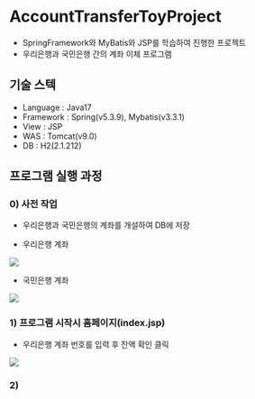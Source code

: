 # AccountTransferToyProject

 - SpringFramework와 MyBatis와 JSP를 학습하여 진행한 프로젝트
 - 우리은행과 국민은행 간의 계좌 이체 프로그램

## 기술 스텍

 - Language : Java17
 - Framework : Spring(v5.3.9), Mybatis(v3.3.1)
 - View : JSP
 - WAS : Tomcat(v9.0)
 - DB : H2(2.1.212)

## 프로그램 실행 과정

### 0) 사전 작업

 - 우리은행과 국민은행의 계좌를 개설하여 DB에 저장

 - 우리은행 계좌
 <img src ="https://user-images.githubusercontent.com/102512612/197499535-173afc46-e954-4f23-8f23-76c2aa809260.png"/>

 - 국민은행 계좌
 <img src = "https://user-images.githubusercontent.com/102512612/197499766-6da65a5b-c4d7-4811-b544-59f126ece12e.png"/>


### 1) 프로그램 시작시 홈페이지(index.jsp)

 - 우리은행 계좌 번호를 입력 후 잔액 확인 클릭

 <img src = "https://user-images.githubusercontent.com/102512612/197498914-b9546f91-49f3-4d5c-8b52-5d4d5dfc54dc.png"/>

### 2) 



